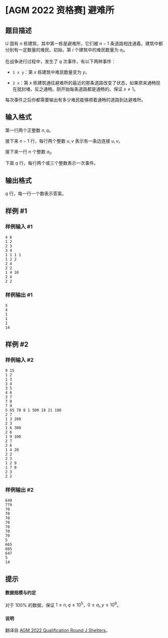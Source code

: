 # [AGM 2022 资格赛] 避难所

## 题目描述

U 国有 $n$ 栋建筑，其中第一栋是避难所，它们被 $n-1$ 条道路相连通着。建筑中都分别有一定数量的难民，初始，第 $i$ 个建筑中的难民数量为 $a_i$。

在战争进行过程中，发生了 $q$ 次事件，有以下两种事件：

* `1 x y`：第 $x$ 栋建筑中难民数量变为 $y$。

* `2 x`：第 $x$ 栋建筑通往避难所的最近的那条道路改变了状态，如果原来通畅现在就封堵，反之通畅。刚开始每条道路都是通畅的。保证 $x \neq 1$。

每次事件之后你都需要输出有多少难民能够顺着通畅的道路到达避难所。

## 输入格式

第一行两个正整数 $n,q$。

接下来 $n-1$ 行，每行两个整数 $u,v$ 表示有一条边连接 $u,v$。

接下来一行 $n$ 个整数 $a_i$。


下面 $q$ 行，每行两个或三个整数表示一次事件。

## 输出格式

$q$ 行，每一行一个数表示答案。

## 样例 #1

### 样例输入 #1
```
4 6
1 2
2 3
3 4
1 1 1 1
1 2 2
2 4
2 2
1 4 10
2 4
2 2
```

### 样例输出 #1

```
5
4
1
1
1
14
```

## 样例 #2

### 样例输入 #2
```
9 15
1 2
1 3
3 4
3 5
4 6
3 7
7 8
7 9
5 65 70 8 1 500 18 21 180
2 7
1 3 200
2 3
1 6 300
2 6
1 9 100
2 7
2 6
1 4 20
2 2
2 3
1 2 9
1 7 0
2 3
2 2
```

### 样例输出 #2

```
649
779
70
70
70
70
70
70
70
5
665
665
647
5
14
```

## 提示

#### 数据规模与约定

对于 $100\%$ 的数据，保证 $1\leq n,q\leq 10^5$，$0\leq a_i,y\leq 10^9$。
#### 说明

翻译自 [AGM 2022 Qualification Round J Shelters](https://judge.agm-contest.com/public/problems/6/text)。
